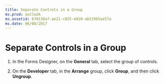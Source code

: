 ```yaml
---
title: Separate Controls in a Group
ms.prod: outlook
ms.assetid: 670138a7-ae21-c025-e928-ab519b5ae57a
ms.date: 06/08/2017
---
```



# Separate Controls in a Group

1. In the Forms Designer, on the **General** tab, select the group of controls.
    
2. On the **Developer** tab, in the **Arrange** group, click **Group**, and then click **Ungroup**.
    

